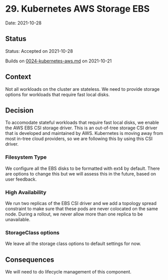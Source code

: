 # 29. Kubernetes AWS Storage EBS

Date: 2021-10-28

## Status

Status: Accepted on 2021-10-28

Builds on [0024-kubernetes-aws.md](0024-kubernetes-aws.md) on 2021-10-21

## Context

Not all workloads on the cluster are stateless. We need to provide storage options for workloads that require fast local disks.

## Decision

To accomodate stateful workloads that require fast local disks, we enable the AWS EBS CSI storage driver. This is an out-of-tree storage CSI driver that is developed and maintained by AWS. Kubernetes is moving away from most in-tree cloud providers, so we are following this by using this CSI driver.

### Filesystem Type

We configure all the EBS disks to be formatted with ext4 by default. There are options to change this but we will assess this in the future, based on user feedback.

### High Availability

We run two replicas of the EBS CSI driver and we add a topology spread constraint to make sure that these pods are never colocated on the same node. During a rollout, we never allow more than one replica to be unavailable.

### StorageClass options

We leave all the storage class options to default settings for now.

## Consequences

We will need to do lifecycle management of this component.
